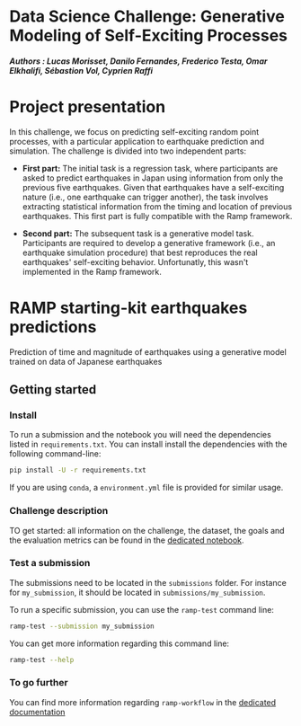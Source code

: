 # Data Science Challenge: Generative Modeling of Self-Exciting Processes
##### Authors : Lucas Morisset, Danilo Fernandes, Frederico Testa, Omar Elkhalifi, Sébastion Vol, Cyprien Raffi

# Project presentation

In this challenge, we focus on predicting self-exciting random point processes, with a particular application to earthquake prediction and simulation. The challenge is divided into two independent parts:

- **First part:** The initial task is a regression task, where participants are asked to predict earthquakes in Japan using information from only the previous five earthquakes. Given that earthquakes have a self-exciting nature (i.e., one earthquake can trigger another), the task involves extracting statistical information from the timing and location of previous earthquakes. This first part is fully compatible with the Ramp framework.

- **Second part:** The subsequent task is a generative model task. Participants are required to develop a generative framework (i.e., an earthquake simulation procedure) that best reproduces the real earthquakes' self-exciting behavior. Unfortunatly, this wasn't implemented in the Ramp framework.

# RAMP starting-kit earthquakes predictions
Prediction of time and magnitude of earthquakes using a generative model trained on data of Japanese earthquakes

## Getting started

### Install

To run a submission and the notebook you will need the dependencies listed
in `requirements.txt`. You can install install the dependencies with the
following command-line:

```bash
pip install -U -r requirements.txt
```

If you are using `conda`, a `environment.yml` file is provided for similar
usage.

### Challenge description

TO get started: all information on the challenge, the dataset, the goals and the evaluation metrics can be found in the [dedicated notebook](starting_kit.ipynb). 

### Test a submission

The submissions need to be located in the `submissions` folder. For instance
for `my_submission`, it should be located in `submissions/my_submission`.

To run a specific submission, you can use the `ramp-test` command line:

```bash
ramp-test --submission my_submission
```

You can get more information regarding this command line:

```bash
ramp-test --help
```

### To go further

You can find more information regarding `ramp-workflow` in the
[dedicated documentation](https://paris-saclay-cds.github.io/ramp-docs/ramp-workflow/stable/using_kits.html)